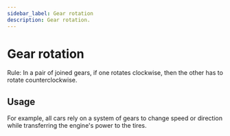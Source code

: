 ```yaml
---
sidebar_label: Gear rotation
description: Gear rotation.
---
```


# Gear rotation

Rule: In a pair of joined gears, if one rotates clockwise, then the other has to rotate counterclockwise.

## Usage

For example, all cars rely on a system of gears to change speed or direction while transferring the engine's power to the tires.
